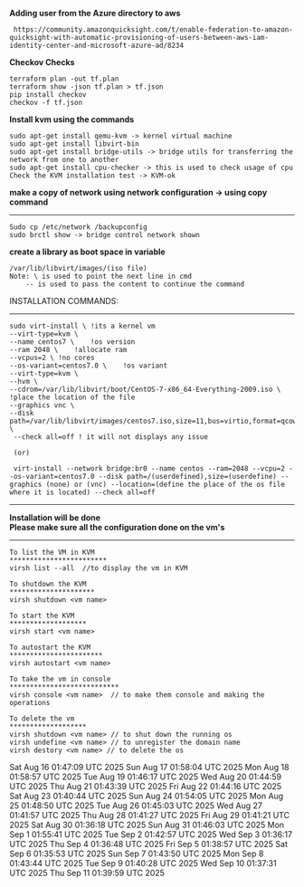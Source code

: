 **Adding user from the Azure directory to aws**
```
 https://community.amazonquicksight.com/t/enable-federation-to-amazon-quicksight-with-automatic-provisioning-of-users-between-aws-iam-identity-center-and-microsoft-azure-ad/8234 
```


**Checkov Checks**
```
terraform plan -out tf.plan
terraform show -json tf.plan > tf.json
pip install checkov
checkov -f tf.json

```

**Install kvm using the commands**
```
sudo apt-get install qemu-kvm -> kernel virtual machine
sudo apt-get install libvirt-bin
sudo apt-get install bridge-utils -> bridge utils for transferring the network from one to another
sudo apt-get install cpu-checker -> this is used to check usage of cpu
Check the KVM installation test -> KVM-ok
```

**make a copy of network using network configuration -> using copy command**
*************************************************************************
```
Sudo cp /etc/network /backupconfig
sudo brctl show -> bridge control network shown
```


**create a library as boot space in variable**
```
/var/lib/libvirt/images/(iso file)
Note: \ is used to point the next line in cmd 
	-- is used to pass the content to continue the command
```
	
	
INSTALLATION COMMANDS:
**********************************************
```
sudo virt-install \	!its a kernel vm
--virt-type=kvm \
--name centos7 \	!os version
--ram 2048 \	!allocate ram
--vcpus=2 \	!no cores
--os-variant=centos7.0 \	!os variant
--virt-type=kvm \	
--hvm \
--cdrom=/var/lib/libvirt/boot/CentOS-7-x86_64-Everything-2009.iso \ 	!place the location of the file
--graphics vnc \
--disk path=/var/lib/libvirt/images/centos7.iso,size=11,bus=virtio,format=qcow2 \
 --check all=off ! it will not displays any issue
 
 (or)

 virt-install --network bridge:br0 --name centos --ram=2048 --vcpu=2 --os-variant=centos7.0 --disk path=/(userdefined),size=(userdefine) --graphics (none) or (vnc) --location=(define the place of the os file where it is located) --check all=off
 ```
 
************************************************************ 
**Installation will be done				    
Please make sure all the configuration done on the vm's**
************************************************************
``` 
To list the VM in KVM
************************
virsh list --all  //to display the vm in KVM

To shutdown the KVM
*********************
virsh shutdown <vm name>

To start the KVM
*******************
virsh start <vm name>

To autostart the KVM
***********************
virsh autostart <vm name>

To take the vm in console
***************************
virsh console <vm name>  // to make them console and making the operations

To delete the vm 
*******************
virsh shutdown <vm name> // to shut down the running os
virsh undefine <vm name> // to unregister the domain name
virsh destory <vm name> // to delete the os
```
Sat Aug 16 01:47:09 UTC 2025
Sun Aug 17 01:58:04 UTC 2025
Mon Aug 18 01:58:57 UTC 2025
Tue Aug 19 01:46:17 UTC 2025
Wed Aug 20 01:44:59 UTC 2025
Thu Aug 21 01:43:39 UTC 2025
Fri Aug 22 01:44:16 UTC 2025
Sat Aug 23 01:40:44 UTC 2025
Sun Aug 24 01:54:05 UTC 2025
Mon Aug 25 01:48:50 UTC 2025
Tue Aug 26 01:45:03 UTC 2025
Wed Aug 27 01:41:57 UTC 2025
Thu Aug 28 01:41:27 UTC 2025
Fri Aug 29 01:41:21 UTC 2025
Sat Aug 30 01:36:18 UTC 2025
Sun Aug 31 01:46:03 UTC 2025
Mon Sep  1 01:55:41 UTC 2025
Tue Sep  2 01:42:57 UTC 2025
Wed Sep  3 01:36:17 UTC 2025
Thu Sep  4 01:36:48 UTC 2025
Fri Sep  5 01:38:57 UTC 2025
Sat Sep  6 01:35:53 UTC 2025
Sun Sep  7 01:43:50 UTC 2025
Mon Sep  8 01:43:44 UTC 2025
Tue Sep  9 01:40:28 UTC 2025
Wed Sep 10 01:37:31 UTC 2025
Thu Sep 11 01:39:59 UTC 2025
